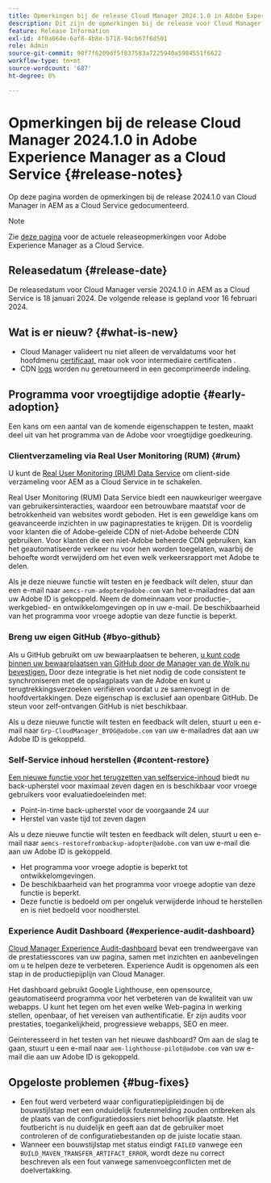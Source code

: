 ```yaml
---
title: Opmerkingen bij de release Cloud Manager 2024.1.0 in Adobe Experience Manager as a Cloud Service
description: Dit zijn de opmerkingen bij de release voor Cloud Manager 2024.1.0 in AEM as a Cloud Service.
feature: Release Information
exl-id: 4f0a664e-6af8-4b8e-b718-94cb67f6d501
role: Admin
source-git-commit: 90f7f6209df5f837583a7225940a5984551f6622
workflow-type: tm+mt
source-wordcount: '687'
ht-degree: 0%

---
```


# Opmerkingen bij de release Cloud Manager 2024.1.0 in Adobe Experience Manager as a Cloud Service {#release-notes}

Op deze pagina worden de opmerkingen bij de release 2024.1.0 van Cloud Manager in AEM as a Cloud Service gedocumenteerd.

>[!NOTE]
>
>Zie [deze pagina](/help/release-notes/release-notes-cloud/release-notes-current.md) voor de actuele releaseopmerkingen voor Adobe Experience Manager as a Cloud Service.

## Releasedatum {#release-date}

De releasedatum voor Cloud Manager versie 2024.1.0 in AEM as a Cloud Service is 18 januari 2024. De volgende release is gepland voor 16 februari 2024.

## Wat is er nieuw? {#what-is-new}

* Cloud Manager valideert nu niet alleen de vervaldatums voor het hoofdmenu [certificaat,](/help/implementing/cloud-manager/managing-ssl-certifications/introduction.md) maar ook voor intermediaire certificaten .
* CDN [logs](/help/implementing/cloud-manager/manage-logs.md) worden nu geretourneerd in een gecomprimeerde indeling.

## Programma voor vroegtijdige adoptie {#early-adoption}

Een kans om een aantal van de komende eigenschappen te testen, maakt deel uit van het programma van de Adobe voor vroegtijdige goedkeuring.

### Clientverzameling via Real User Monitoring (RUM) {#rum}

U kunt de [Real User Monitoring (RUM) Data Service](/help/implementing/cloud-manager/content-requests.md#cliendside-collection) om client-side verzameling voor AEM as a Cloud Service in te schakelen.

Real User Monitoring (RUM) Data Service biedt een nauwkeuriger weergave van gebruikersinteracties, waardoor een betrouwbare maatstaf voor de betrokkenheid van websites wordt geboden. Het is een geweldige kans om geavanceerde inzichten in uw paginaprestaties te krijgen. Dit is voordelig voor klanten die of Adobe-geleide CDN of niet-Adobe beheerde CDN gebruiken. Voor klanten die een niet-Adobe beheerde CDN gebruiken, kan het geautomatiseerde verkeer nu voor hen worden toegelaten, waarbij de behoefte wordt verwijderd om het even welk verkeersrapport met Adobe te delen.

Als je deze nieuwe functie wilt testen en je feedback wilt delen, stuur dan een e-mail naar `aemcs-rum-adopter@adobe.com` van het e-mailadres dat aan uw Adobe ID is gekoppeld. Neem de domeinnaam voor productie-, werkgebied- en ontwikkelomgevingen op in uw e-mail.  De beschikbaarheid van het programma voor vroege adoptie van deze functie is beperkt.

### Breng uw eigen GitHub {#byo-github}

Als u GitHub gebruikt om uw bewaarplaatsen te beheren, [u kunt code binnen uw bewaarplaatsen van GitHub door de Manager van de Wolk nu bevestigen.](/help/implementing/cloud-manager/managing-code/byo-github.md) Door deze integratie is het niet nodig de code consistent te synchroniseren met de opslagplaats van de Adobe en kunt u terugtrekkingsverzoeken verifiëren voordat u ze samenvoegt in de hoofdvertakkingen. Deze eigenschap is exclusief aan openbare GitHub. De steun voor zelf-ontvangen GitHub is niet beschikbaar.

Als u deze nieuwe functie wilt testen en feedback wilt delen, stuurt u een e-mail naar `Grp-CloudManager_BYOG@adobe.com` van uw e-mailadres dat aan uw Adobe ID is gekoppeld.

### Self-Service inhoud herstellen {#content-restore}

[Een nieuwe functie voor het terugzetten van selfservice-inhoud](/help/operations/restore.md) biedt nu back-upherstel voor maximaal zeven dagen en is beschikbaar voor vroege gebruikers voor evaluatiedoeleinden met:

* Point-in-time back-upherstel voor de voorgaande 24 uur
* Herstel van vaste tijd tot zeven dagen

Als u deze nieuwe functie wilt testen en feedback wilt delen, stuurt u een e-mail naar `aemcs-restorefrombackup-adopter@adobe.com` van uw e-mail die aan uw Adobe ID is gekoppeld.

* Het programma voor vroege adoptie is beperkt tot ontwikkelomgevingen.
* De beschikbaarheid van het programma voor vroege adoptie van deze functie is beperkt.
* Deze functie is bedoeld om per ongeluk verwijderde inhoud te herstellen en is niet bedoeld voor noodherstel.

### Experience Audit Dashboard {#experience-audit-dashboard}

[Cloud Manager Experience Audit-dashboard](/help/implementing/cloud-manager/experience-audit-dashboard.md) bevat een trendweergave van de prestatiesscores van uw pagina, samen met inzichten en aanbevelingen om u te helpen deze te verbeteren. Experience Audit is opgenomen als een stap in de productiepijplijn van Cloud Manager.

Het dashboard gebruikt Google Lighthouse, een opensource, geautomatiseerd programma voor het verbeteren van de kwaliteit van uw webapps. U kunt het tegen om het even welke Web-pagina in werking stellen, openbaar, of het vereisen van authentificatie. Er zijn audits voor prestaties, toegankelijkheid, progressieve webapps, SEO en meer.

Geïnteresseerd in het testen van het nieuwe dashboard? Om aan de slag te gaan, stuurt u een e-mail naar `aem-lighthouse-pilot@adobe.com` van uw e-mail die aan uw Adobe ID is gekoppeld.

## Opgeloste problemen {#bug-fixes}

* Een fout werd verbeterd waar configuratiepijpleidingen bij de bouwstijlstap met een onduidelijk foutenmelding zouden ontbreken als de plaats van de configuratiedossiers niet behoorlijk plaatste. Het foutbericht is nu duidelijk en geeft aan dat de gebruiker moet controleren of de configuratiebestanden op de juiste locatie staan.
* Wanneer een bouwstijlstap met status eindigt `FAILED` vanwege een `BUILD_MAVEN_TRANSFER_ARTIFACT_ERROR`, wordt deze nu correct beschreven als een fout vanwege samenvoegconflicten met de doelvertakking.

